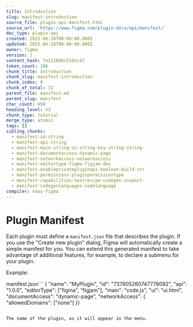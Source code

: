 ```yaml
---
title: Introduction
slug: manifest-introduction
source_file: plugin-api-manifest.html
source_url: 'https://www.figma.com/plugin-docs/api/manifest/'
doc_type: plugin-api
created: 2025-06-26T00:00:00.000Z
updated: 2025-06-26T00:00:00.000Z
owner: figma
version: 1
content_hash: 7e2210d6c5165c47
token_count: 186
chunk_title: Introduction
chunk_slug: manifest-introduction
chunk_index: 0
chunk_of_total: 11
parent_file: manifest.md
parent_slug: manifest
char_count: 650
heading_level: h3
chunk_type: tutorial
merge_type: atomic
tags: []
sibling_chunks:
  - manifest-id-string
  - manifest-api-string
  - manifest-main-string-ui-string-key-string-string-
  - manifest-documentaccess-dynamic-page
  - manifest-networkaccess-networkaccess
  - manifest-editortype-figma-figjam-dev
  - manifest-enableprivatepluginapi-boolean-build-str
  - manifest-permissions-pluginpermissiontype
  - manifest-capabilities-textreview-codegen-inspect-
  - manifest-codegenlanguages-codelanguage
compiler: noos-figma
---
```


# Plugin Manifest

Each plugin must define a `manifest.json` file that describes the plugin. If you use the "Create new plugin" dialog, Figma will automatically create a simple manifest for you. You can extend this generated manifest to take advantage of additional features, for example, to declare a submenu for your plugin.

Example:

manifest.json```
{ "name": "MyPlugin", "id": "737805260747778092", "api": "1.0.0", "editorType": ["figma", "figjam"], "main": "code.js", "ui": "ui.html", "documentAccess": "dynamic-page", "networkAccess": { "allowedDomains": ["none"] }}
```### name: string

The name of the plugin, as it will appear in the menu.
